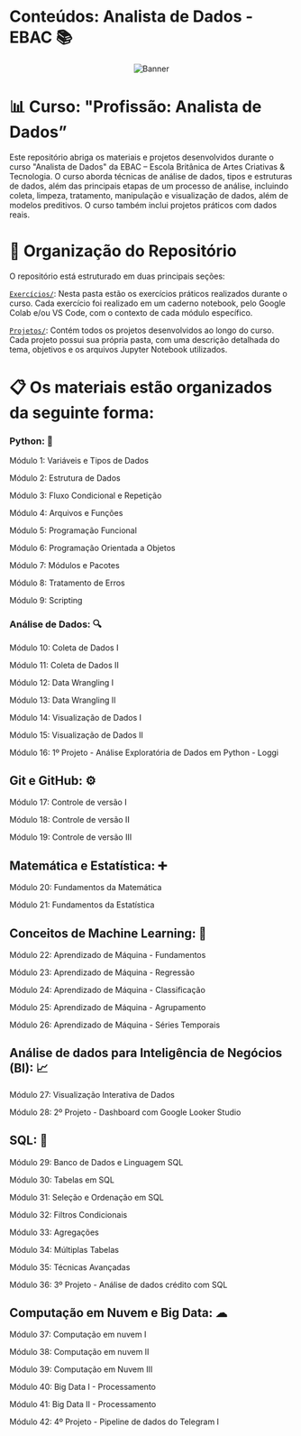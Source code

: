 # Conteúdos: Analista de Dados - EBAC 📚

<p align="center">
  <img src="https://i.pinimg.com/736x/95/fe/7a/95fe7a6efd8ed2054a5552dda2d78731.jpg" alt="Banner">
</p>

# 📊 Curso: "Profissão: Analista de Dados”

Este repositório abriga os materiais e projetos desenvolvidos durante o curso "Analista de Dados" da EBAC – Escola Britânica de Artes Criativas & Tecnologia. O curso aborda técnicas de análise de dados, tipos e estruturas de dados, além das principais etapas de um processo de análise, incluindo coleta, limpeza, tratamento, manipulação e visualização de dados, além de modelos preditivos. O curso também inclui projetos práticos com dados reais.

# 📂 Organização do Repositório

O repositório está estruturado em duas principais seções:

[```Exercícios/```](https://github.com/laurencedata/EBAC/tree/main/Exerc%C3%ADcios): Nesta pasta estão os exercícios práticos realizados durante o curso. Cada exercício foi realizado em um caderno notebook, pelo Google Colab e/ou VS Code, com o contexto de cada módulo específico.

[```Projetos/```](https://github.com/laurencedata/EBAC/tree/main/Projetos): Contém todos os projetos desenvolvidos ao longo do curso. Cada projeto possui sua própria pasta, com uma descrição detalhada do tema, objetivos e os arquivos Jupyter Notebook utilizados.

# 📋 Os materiais estão organizados da seguinte forma:

### Python: 🎲

Módulo 1: Variáveis e Tipos de Dados

Módulo 2: Estrutura de Dados

Módulo 3: Fluxo Condicional e Repetição

Módulo 4: Arquivos e Funções

Módulo 5: Programação Funcional

Módulo 6: Programação Orientada a Objetos

Módulo 7: Módulos e Pacotes

Módulo 8: Tratamento de Erros

Módulo 9: Scripting

### Análise de Dados: 🔍

Módulo 10: Coleta de Dados I

Módulo 11: Coleta de Dados II

Módulo 12: Data Wrangling I 

Módulo 13: Data Wrangling II 

Módulo 14: Visualização de Dados I

Módulo 15: Visualização de Dados II

Módulo 16: 1º Projeto - Análise Exploratória de Dados em Python - Loggi 

## Git e GitHub: ⚙️

Módulo 17: Controle de versão I

Módulo 18: Controle de versão II

Módulo 19: Controle de versão III

## Matemática e Estatística: ➕

Módulo 20: Fundamentos da Matemática

Módulo 21: Fundamentos da Estatística

## Conceitos de Machine Learning: 🤖

Módulo 22: Aprendizado de Máquina - Fundamentos

Módulo 23: Aprendizado de Máquina - Regressão

Módulo 24: Aprendizado de Máquina - Classificação

Módulo 25: Aprendizado de Máquina - Agrupamento

Módulo 26: Aprendizado de Máquina - Séries Temporais

## Análise de dados para Inteligência de Negócios (BI): 📈 

Módulo 27: Visualização Interativa de Dados

Módulo 28: 2º Projeto - Dashboard com Google Looker Studio

## SQL: 📑

Módulo 29: Banco de Dados e Linguagem SQL

Módulo 30: Tabelas em SQL

Módulo 31: Seleção e Ordenação em SQL

Módulo 32: Filtros Condicionais

Módulo 33: Agregações

Módulo 34: Múltiplas Tabelas

Módulo 35: Técnicas Avançadas

Módulo 36: 3º Projeto - Análise de dados crédito com SQL

## Computação em Nuvem e Big Data: ☁

Módulo 37: Computação em nuvem I

Módulo 38: Computação em nuvem II

Módulo 39: Computação em Nuvem III

Módulo 40: Big Data I - Processamento

Módulo 41: Big Data II - Processamento

Módulo 42: 4º Projeto - Pipeline de dados do Telegram I
